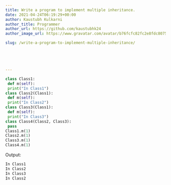 ```yaml
---
title: Write a program to implement multiple inheritance.
date: 2021-04-24T06:19:29+00:00
author: Kaustubh Kulkarni
author_title: Programmer
author_url: https://github.com/kaustubhk24
author_image_url: https://www.gravatar.com/avatar/b76fcfc82fc2e8fdc8075636f1735f61?s=200

slug: /write-a-program-to-implement-multiple-inheritance/





---
```

```python title="file.py"
class Class1:
 def m(self):
 print("In Class1")
class Class2(Class1):
 def m(self):
 print("In Class2")
class Class3(Class1):
 def m(self):
 print("In Class3")
class Class4(Class2, Class3):
 pass
Class1.m(1)
Class2.m(1)
Class3.m(1)
Class4.m(1)
```

Output:

```python title="Output"
In Class1
In Class2
In Class3
In Class2
```